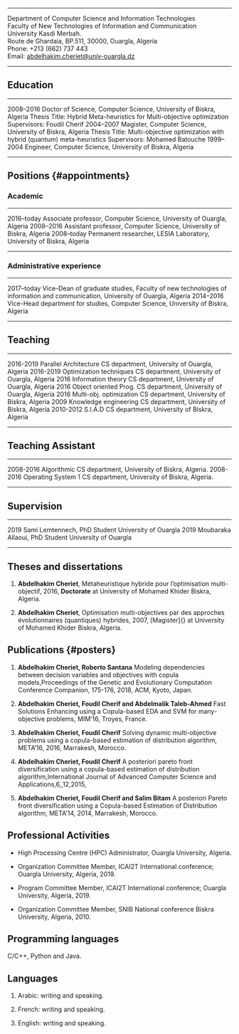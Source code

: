 ---
---

  -------------------------------------------------------------- -- --
                                                                    
                                                                    
  Department of Computer Science and Information Technologies       
  Faculty of New Technologies of Information and Communication      
  University Kasdi Merbah.                                          
  Route de Ghardaia, BP.511, 30000, Ouargla, Algeria                
  Phone: $+$213 (662) 737 443                                       
  Email: abdelhakim.cheriet@univ-ouargla.dz                         
  -------------------------------------------------------------- -- --

Education
---------

  ----------- ----------------------------------------------------------------------------------
  2008–2016   Doctor of Science, Computer Science, University of Biskra, Algeria
              Thesis Title: Hybrid Meta-heuristics for Multi-objective optimization
              Supervisors: Foudil Cherif
  2004–2007   Magister, Computer Science, University of Biskra, Algeria
              Thesis Title: Multi-objective optimization with hybrid (quantum) meta-heuristics
              Supervisors: Mohamed Batouche
  1999–2004   Engineer, Computer Science, University of Biskra, Algeria
  ----------- ----------------------------------------------------------------------------------

Positions {#appointments}
---------

### Academic

  ------------ -----------------------------------------------------------------------
  2016–today   Associate professor, Computer Science, University of Ouargla, Algeria
  2008–2016    Assistant professor, Computer Science, University of Biskra, Algeria
  2008–today   Permanent researcher, LESIA Laboratory, University of Biskra, Algeria
  ------------ -----------------------------------------------------------------------

### Administrative experience

  ------------ -----------------------------------------------------------------------------------------------------------------------------
  2017–today   Vice-Dean of graduate studies, Faculty of new technologies of information and communication, University of Ouargla, Algeria
  2014–2016    Vice-Head department for studies, Computer Science, University of Biskra, Algeria
  ------------ -----------------------------------------------------------------------------------------------------------------------------

Teaching
--------

  ----------- ------------------------- -----------------------------------------------
  2016-2019   Parallel Architecture     CS department, University of Ouargla, Algeria
  2016-2019   Optimization techniques   CS department, University of Ouargla, Algeria
  2016        Information theory        CS department, University of Ouargla, Algeria
  2016        Object oriented Prog.     CS department, University of Ouargla, Algeria
  2016        Multi-obj. optimization   CS department, University of Biskra, Algeria
  2009        Knowledge engineering     CS department, University of Biskra, Algeria
  2010-2012   S.I.A.D                   CS department, University of Biskra, Algeria
  ----------- ------------------------- -----------------------------------------------

Teaching Assistant
------------------

  ----------- -------------------- -----------------------------------------------
  2008-2016   Algorithmic          CS department, University of Biskra, Algeria.
  2008-2016   Operating System 1   CS department, University of Biskra, Algeria.
  ----------- -------------------- -----------------------------------------------

Supervision
-----------

  ------ -------------------------------- -----------------------
  2019   Sami Lemtennech, PhD Student     University of Ouargla
  2019   Moubaraka Allaoui, PhD Student   University of Ouargla
  ------ -------------------------------- -----------------------

Theses and dissertations
------------------------

1.  **Abdelhakim Cheriet**, Métaheuristique hybride pour l’optimisation
    multi-objectif, 2016, **Doctorate** at University of Mohamed Khider
    Biskra, Algeria.

2.  **Abdelhakim Cheriet**, Optimisation multi-objectives par des
    approches évolutionnaires (quantiques) hybrides, 2007, [Magister]{}
    at University of Mohamed Khider Biskra, Algeria.

Publications {#posters}
------------

1.  **Abdelhakim Cheriet, Roberto Santana** Modeling dependencies
    between decision variables and objectives with copula
    models,Proceedings of the Genetic and Evolutionary Computation
    Conference Companion, 175-176, 2018, ACM, Kyoto, Japan.

2.  **Abdelhakim Cheriet, Foudil Cherif and Abdelmalik Taleb-Ahmed**
    Fast Solutions Enhancing using a Copula-based EDA and SVM for
    many-objective problems, MIM’16, Troyes, France.

3.  **Abdelhakim Cheriet, Foudil Cherif** Solving dynamic
    multi-objective problems using a copula-based estimation of
    distribution algorithm, META’16, 2016, Marrakesh, Morocco.

4.  **Abdelhakim Cheriet, Foudil Cherif** A posteriori pareto front
    diversification using a copula-based estimation of distribution
    algorithm,International Journal of Advanced Computer Science and
    Applications,6,,12,2015,

5.  **Abdelhakim Cheriet, Foudil Cherif and Salim Bitam** A posteriori
    Pareto front diversification using a Copula-based Estimation of
    Distribution algorithm, META’14, 2014, Marrakesh, Morocco.

Professional Activities
-----------------------

-   High Processing Centre (HPC) Administrator, Ouargla University,
    Algeria.

-   Organization Committee Member, ICAI2T International conference;
    Ouargla University, Algeria, 2019.

-   Program Committee Member, ICAI2T International conference; Ouargla
    University, Algeria, 2019.

-   Organization Committee Member, SNIB National conference Biskra
    University, Algeria, 2010.

Programming languages
---------------------

C/C++, Python and Java.

Languages
---------

1.  Arabic: writing and speaking.

2.  French: writing and speaking.

3.  English: writing and speaking.
